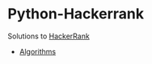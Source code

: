# Python-Hackerrank
Solutions to [HackerRank](https://www.hackerrank.com/dashboard)

* [Algorithms](https://www.hackerrank.com/domains/algorithms)

